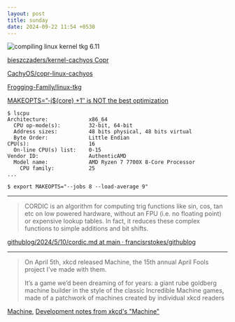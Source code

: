 ```yaml
---
layout: post
title: sunday
date: 2024-09-22 11:54 +0530
---
```


![compiling linux kernel tkg 6.11](/weekly/images/kernel-compile-611-202409.png "compiling linux kernel tkg 6.11")



[bieszczaders/kernel-cachyos Copr](https://copr.fedorainfracloud.org/coprs/bieszczaders/kernel-cachyos/)

[CachyOS/copr-linux-cachyos](https://github.com/CachyOS/copr-linux-cachyos)

[Frogging-Family/linux-tkg](https://github.com/Frogging-Family/linux-tkg/)

[MAKEOPTS=”-j${core} +1″ is NOT the best optimization](https://blogs.gentoo.org/ago/2013/01/14/makeopts-jcore-1-is-not-the-best-optimization/)



``` shell
$ lscpu
Architecture:             x86_64
  CPU op-mode(s):         32-bit, 64-bit
  Address sizes:          48 bits physical, 48 bits virtual
  Byte Order:             Little Endian
CPU(s):                   16
  On-line CPU(s) list:    0-15
Vendor ID:                AuthenticAMD
  Model name:             AMD Ryzen 7 7700X 8-Core Processor
    CPU family:           25
...

$ export MAKEOPTS="--jobs 8 --load-average 9"
```

---

> CORDIC is an algorithm for computing trig functions like sin, cos, tan etc on low powered hardware, without an FPU (i.e. no floating point) or expensive lookup tables. In fact, it reduces these complex functions to simple additions and bit shifts.

[githublog/2024/5/10/cordic.md at main · francisrstokes/githublog](https://github.com/francisrstokes/githublog/blob/main/2024/5/10/cordic.md)

---

> On April 5th, xkcd released Machine, the 15th annual April Fools project I’ve made with them.
>
> It’s a game we’d been dreaming of for years: a giant rube goldberg machine builder in the style of the classic Incredible Machine games, made of a patchwork of machines created by individual xkcd readers

[Machine](https://xkcd.com/2916/), [Development notes from xkcd's "Machine"](https://chromakode.com/post/xkcd-machine/)